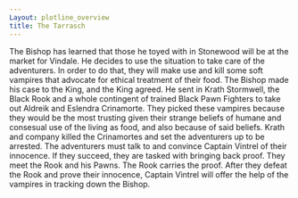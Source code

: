 ```yaml
---
Layout: plotline_overview
title: The Tarrasch
---
```

The Bishop has learned that those he toyed with in Stonewood will be at the market for Vindale. He decides to use the situation to take care of the adventurers. In order to do that, they will make use and kill some soft vampires that advocate for ethical treatment of their food. The Bishop made his case to the King, and the King agreed. He sent in Krath Stormwell, the Black Rook and a whole contingent of trained Black Pawn Fighters to take out Aldreik and Eslendra Crinamorte. They picked these vampires because they would be the most trusting given their strange beliefs of humane and consesual use of the living as food, and also because of said beliefs. Krath and company killed the Crinamortes and set the adventurers up to be arrested. The adventurers must talk to and convince Captain Vintrel of their innocence. If they succeed, they are tasked with bringing back proof. They meet the Rook and his Pawns. The Rook carries the proof. After they defeat the Rook and prove their innocence, Captain Vintrel will offer the help of the vampires in tracking down the Bishop.
